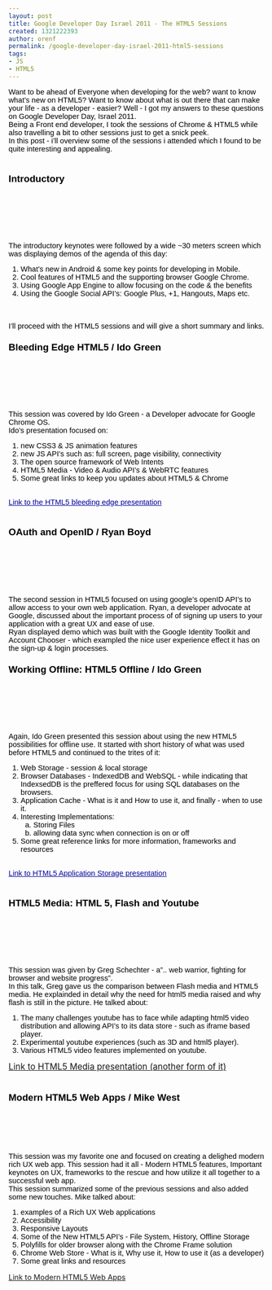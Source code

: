 ```yaml
---
layout: post
title: Google Developer Day Israel 2011 - The HTML5 Sessions
created: 1321222393
author: orenf
permalink: /google-developer-day-israel-2011-html5-sessions
tags:
- JS
- HTML5
---
```

<div style="background-color: transparent; "><span style="font-size: 11pt; font-family: Arial; color: rgb(0, 0, 0); background-color: transparent; text-decoration: none; vertical-align: baseline; white-space: pre-wrap; ">Want to be ahead of Everyone when developing for the web? want to know what&rsquo;s new on HTML5? Want to know about what is out there that can make your life - as a developer - easier? Well - I got my answers to these questions on Google Developer Day, Israel 2011.</span><br />
<span style="font-size: 11pt; font-family: Arial; color: rgb(0, 0, 0); background-color: transparent; text-decoration: none; vertical-align: baseline; white-space: pre-wrap; ">Being a Front end developer, I took the sessions of Chrome &amp; HTML5 while also travelling a bit to other sessions just to get a snick peek.</span><br />
<span style="font-size: 11pt; font-family: Arial; color: rgb(0, 0, 0); background-color: transparent; text-decoration: none; vertical-align: baseline; white-space: pre-wrap; ">In this post - i&rsquo;ll overview some of the sessions i attended which I found to be quite interesting and appealing.</span><br />
<br />
<h3 dir="ltr"><span style="font-size: 14pt; font-family: Arial; color: rgb(0, 0, 0); background-color: transparent; text-decoration: none; vertical-align: baseline; white-space: pre-wrap; ">Introductory</span></h3>
<p>&nbsp;</p>
<p>&nbsp;</p>
<p><br />
<br />
<span style="font-size: 11pt; font-family: Arial; color: rgb(0, 0, 0); background-color: transparent; text-decoration: none; vertical-align: baseline; white-space: pre-wrap; ">The introductory keynotes were followed by a wide ~30 meters screen which was displaying demos of the agenda of this day: </span></p>
<ol>
    <li style="list-style-type: decimal; font-size: 11pt; font-family: Arial; color: rgb(0, 0, 0); background-color: transparent; text-decoration: none; vertical-align: baseline; "><span style="font-size: 11pt; background-color: transparent; text-decoration: none; vertical-align: baseline; white-space: pre-wrap; ">What&rsquo;s new in Android &amp; some key points for developing in Mobile.</span></li>
    <li style="list-style-type: decimal; font-size: 11pt; font-family: Arial; color: rgb(0, 0, 0); background-color: transparent; text-decoration: none; vertical-align: baseline; "><span style="font-size: 11pt; background-color: transparent; text-decoration: none; vertical-align: baseline; white-space: pre-wrap; ">Cool features of HTML5 and the supporting browser Google Chrome.</span></li>
    <li style="list-style-type: decimal; font-size: 11pt; font-family: Arial; color: rgb(0, 0, 0); background-color: transparent; text-decoration: none; vertical-align: baseline; "><span style="font-size: 11pt; background-color: transparent; text-decoration: none; vertical-align: baseline; white-space: pre-wrap; ">Using Google App Engine to allow focusing on the code &amp; the benefits</span></li>
    <li style="list-style-type: decimal; font-size: 11pt; font-family: Arial; color: rgb(0, 0, 0); background-color: transparent; text-decoration: none; vertical-align: baseline; "><span style="font-size: 11pt; background-color: transparent; text-decoration: none; vertical-align: baseline; white-space: pre-wrap; ">Using the Google Social API&rsquo;s: Google Plus, +1, Hangouts, Maps etc.</span></li>
</ol>
<br />
<br />
<span style="font-size: 11pt; font-family: Arial; color: rgb(0, 0, 0); background-color: transparent; text-decoration: none; vertical-align: baseline; white-space: pre-wrap; ">I&rsquo;ll proceed with the HTML5 sessions and will give a short summary and links.</span><br />
<h3 dir="ltr"><span style="font-size: 14pt; font-family: Arial; color: rgb(0, 0, 0); background-color: transparent; text-decoration: none; vertical-align: baseline; white-space: pre-wrap; ">Bleeding Edge HTML5 / Ido Green</span></h3>
<p>&nbsp;</p>
<p>&nbsp;</p>
<p><br />
<br />
<span style="font-size: 11pt; font-family: Arial; color: rgb(0, 0, 0); background-color: transparent; text-decoration: none; vertical-align: baseline; white-space: pre-wrap; ">This session was covered by Ido Green - a Developer advocate for Google Chrome OS.</span><br />
<span style="font-size: 11pt; font-family: Arial; color: rgb(0, 0, 0); background-color: transparent; text-decoration: none; vertical-align: baseline; white-space: pre-wrap; ">Ido&rsquo;s presentation focused on:</span></p>
<ol>
    <li style="list-style-type: decimal; font-size: 11pt; font-family: Arial; color: rgb(0, 0, 0); background-color: transparent; text-decoration: none; vertical-align: baseline; "><span style="font-size: 11pt; background-color: transparent; text-decoration: none; vertical-align: baseline; white-space: pre-wrap; ">new CSS3 &amp; JS animation features</span></li>
    <li style="list-style-type: decimal; font-size: 11pt; font-family: Arial; color: rgb(0, 0, 0); background-color: transparent; text-decoration: none; vertical-align: baseline; "><span style="font-size: 11pt; background-color: transparent; text-decoration: none; vertical-align: baseline; white-space: pre-wrap; ">new JS API&rsquo;s such as: full screen, page visibility, connectivity</span></li>
    <li style="list-style-type: decimal; font-size: 11pt; font-family: Arial; color: rgb(0, 0, 0); background-color: transparent; text-decoration: none; vertical-align: baseline; "><span style="font-size: 11pt; background-color: transparent; text-decoration: none; vertical-align: baseline; white-space: pre-wrap; ">The open source framework of Web Intents</span></li>
    <li style="list-style-type: decimal; font-size: 11pt; font-family: Arial; color: rgb(0, 0, 0); background-color: transparent; text-decoration: none; vertical-align: baseline; "><span style="font-size: 11pt; background-color: transparent; text-decoration: none; vertical-align: baseline; white-space: pre-wrap; ">HTML5 Media - Video &amp; Audio API&rsquo;s &amp; WebRTC features</span></li>
    <li style="list-style-type: decimal; font-size: 11pt; font-family: Arial; color: rgb(0, 0, 0); background-color: transparent; text-decoration: none; vertical-align: baseline; "><span style="font-size: 11pt; background-color: transparent; text-decoration: none; vertical-align: baseline; white-space: pre-wrap; ">Some great links to keep you updates about HTML5 &amp; Chrome</span></li>
</ol>
<br />
<a href="http://bleeding-edge-tlv.appspot.com/"><span style="font-size: 11pt; font-family: Arial; color: rgb(0, 0, 153); background-color: transparent; text-decoration: underline; vertical-align: baseline; white-space: pre-wrap; ">Link to the HTML5 bleeding edge presentation</span></a><br />
<br />
<h3 dir="ltr"><span style="font-size: 14pt; font-family: Arial; color: rgb(0, 0, 0); background-color: transparent; text-decoration: none; vertical-align: baseline; white-space: pre-wrap; ">OAuth and OpenID / Ryan Boyd</span></h3>
<p>&nbsp;</p>
<p>&nbsp;</p>
<p><br />
<br />
<span style="font-size: 11pt; font-family: Arial; color: rgb(0, 0, 0); background-color: transparent; text-decoration: none; vertical-align: baseline; white-space: pre-wrap; ">The second session in HTML5 focused on using google&rsquo;s openID API&rsquo;s to allow access to your own web application. Ryan, a developer advocate at Google, discussed about the important process of of signing up users to your application with a great UX and ease of use.</span><br />
<span style="font-size: 11pt; font-family: Arial; color: rgb(0, 0, 0); background-color: transparent; text-decoration: none; vertical-align: baseline; white-space: pre-wrap; ">Ryan displayed demo which was built with the Google Identity Toolkit and Account Chooser - which exampled the nice user experience effect it has on the sign-up &amp; login processes.</span></p>
<h3 dir="ltr"><span style="font-size: 14pt; font-family: Arial; color: rgb(0, 0, 0); background-color: transparent; text-decoration: none; vertical-align: baseline; white-space: pre-wrap; ">Working Offline: HTML5 Offline / Ido Green</span></h3>
<p>&nbsp;</p>
<p>&nbsp;</p>
<p><br />
<br />
<span style="font-size: 11pt; font-family: Arial; color: rgb(0, 0, 0); background-color: transparent; text-decoration: none; vertical-align: baseline; white-space: pre-wrap; ">Again, Ido Green presented this session about using the new HTML5 possibilities for offline use. It started with short history of what was used before HTML5 and continued to the trites of it:</span></p>
<ol>
    <li style="list-style-type: decimal; font-size: 11pt; font-family: Arial; color: rgb(0, 0, 0); background-color: transparent; text-decoration: none; vertical-align: baseline; "><span style="font-size: 11pt; background-color: transparent; text-decoration: none; vertical-align: baseline; white-space: pre-wrap; ">Web Storage - session &amp; local storage</span></li>
    <li style="list-style-type: decimal; font-size: 11pt; font-family: Arial; color: rgb(0, 0, 0); background-color: transparent; text-decoration: none; vertical-align: baseline; "><span style="font-size: 11pt; background-color: transparent; text-decoration: none; vertical-align: baseline; white-space: pre-wrap; ">Browser Databases - IndexedDB and WebSQL - while indicating that IndexsedDB is the preffered focus for using SQL databases on the browsers.</span></li>
    <li style="list-style-type: decimal; font-size: 11pt; font-family: Arial; color: rgb(0, 0, 0); background-color: transparent; text-decoration: none; vertical-align: baseline; "><span style="font-size: 11pt; background-color: transparent; text-decoration: none; vertical-align: baseline; white-space: pre-wrap; ">Application Cache - What is it and How to use it, and finally - when to use it.</span></li>
    <li style="list-style-type: decimal; font-size: 11pt; font-family: Arial; color: rgb(0, 0, 0); background-color: transparent; text-decoration: none; vertical-align: baseline; "><span style="font-size: 11pt; background-color: transparent; text-decoration: none; vertical-align: baseline; white-space: pre-wrap; ">Interesting Implementations:</span>
    <ol>
        <li style="list-style-type: lower-alpha; font-size: 11pt; font-family: Arial; color: rgb(0, 0, 0); background-color: transparent; text-decoration: none; vertical-align: baseline; "><span style="font-size: 11pt; background-color: transparent; text-decoration: none; vertical-align: baseline; white-space: pre-wrap; ">Storing Files </span></li>
        <li style="list-style-type: lower-alpha; font-size: 11pt; font-family: Arial; color: rgb(0, 0, 0); background-color: transparent; text-decoration: none; vertical-align: baseline; "><span style="font-size: 11pt; background-color: transparent; text-decoration: none; vertical-align: baseline; white-space: pre-wrap; ">allowing data sync when connection is on or off</span></li>
    </ol>
    </li>
    <li style="list-style-type: decimal; font-size: 11pt; font-family: Arial; color: rgb(0, 0, 0); background-color: transparent; text-decoration: none; vertical-align: baseline; "><span style="font-size: 11pt; background-color: transparent; text-decoration: none; vertical-align: baseline; white-space: pre-wrap; ">Some great reference links for more information, frameworks and resources</span></li>
</ol>
<br />
<a href="http://offline-11.appspot.com/"><span style="font-size: 11pt; font-family: Arial; color: rgb(0, 0, 153); background-color: transparent; text-decoration: underline; vertical-align: baseline; white-space: pre-wrap; ">Link to HTML5 Application Storage presentation</span></a><br />
<br />
<h3 dir="ltr"><span style="font-size: 14pt; font-family: Arial; color: rgb(0, 0, 0); background-color: transparent; text-decoration: none; vertical-align: baseline; white-space: pre-wrap; ">HTML5 Media: HTML 5, Flash and Youtube</span></h3>
<p>&nbsp;</p>
<p>&nbsp;</p>
<p><br />
<br />
<span style="font-size: 11pt; font-family: Arial; color: rgb(0, 0, 0); background-color: transparent; text-decoration: none; vertical-align: baseline; white-space: pre-wrap; ">This session was given by Greg Schechter - a&rdquo;.. web warrior, fighting for browser and website progress&rdquo;.</span><br />
<span style="font-size: 11pt; font-family: Arial; color: rgb(0, 0, 0); background-color: transparent; text-decoration: none; vertical-align: baseline; white-space: pre-wrap; ">In this talk, Greg gave us the comparison between Flash media and HTML5 media. He explainded in detail why the need for html5 media raised and why flash is still in the picture. He talked about:</span></p>
<ol>
    <li style="list-style-type: decimal; font-size: 11pt; font-family: Arial; color: rgb(0, 0, 0); background-color: transparent; text-decoration: none; vertical-align: baseline; "><span style="font-size: 11pt; background-color: transparent; text-decoration: none; vertical-align: baseline; white-space: pre-wrap; ">The many challenges youtube has to face while adapting html5 video distribution and allowing API&rsquo;s to its data store - such as iframe based player.</span></li>
    <li style="list-style-type: decimal; font-size: 11pt; font-family: Arial; color: rgb(0, 0, 0); background-color: transparent; text-decoration: none; vertical-align: baseline; "><span style="font-size: 11pt; background-color: transparent; text-decoration: none; vertical-align: baseline; white-space: pre-wrap; ">Experimental youtube experiences (such as 3D and html5 player).</span></li>
    <li style="list-style-type: decimal; font-size: 11pt; font-family: Arial; color: rgb(0, 0, 0); background-color: transparent; text-decoration: none; vertical-align: baseline; "><span style="font-size: 11pt; background-color: transparent; text-decoration: none; vertical-align: baseline; white-space: pre-wrap; ">Various HTML5 video features implemented on youtube.</span></li>
</ol>
<a href="http://www.slideshare.net/gregthebusker/hthtml5-flashandthebattleforfastercat"><span style="font-size: larger; ">Link to HTML5 Media presentation (another form of it)</span></a><br />
<br />
<h3 dir="ltr"><span style="font-size: 14pt; font-family: Arial; color: rgb(0, 0, 0); background-color: transparent; text-decoration: none; vertical-align: baseline; white-space: pre-wrap; ">Modern HTML5 Web Apps / Mike West</span></h3>
<p>&nbsp;</p>
<p>&nbsp;</p>
<p><br />
<span style="font-size: 11pt; font-family: Arial; color: rgb(0, 0, 0); background-color: transparent; text-decoration: none; vertical-align: baseline; white-space: pre-wrap; ">This session was my favorite one and focused on creating a delighed modern rich UX web app. This session had it all - Modern HTML5 features, Important keynotes on UX, frameworks to the rescue and how utilize it all together to a successful web app.</span><br />
<span style="font-size: 11pt; font-family: Arial; color: rgb(0, 0, 0); background-color: transparent; text-decoration: none; vertical-align: baseline; white-space: pre-wrap; ">This session summarized some of the previous sessions and also added some new touches. Mike talked about:</span></p>
<ol>
    <li style="list-style-type: decimal; font-size: 11pt; font-family: Arial; color: rgb(0, 0, 0); background-color: transparent; text-decoration: none; vertical-align: baseline; "><span style="font-size: 11pt; background-color: transparent; text-decoration: none; vertical-align: baseline; white-space: pre-wrap; ">examples of a Rich UX Web applications</span></li>
    <li style="list-style-type: decimal; font-size: 11pt; font-family: Arial; color: rgb(0, 0, 0); background-color: transparent; text-decoration: none; vertical-align: baseline; "><span style="font-size: 11pt; background-color: transparent; text-decoration: none; vertical-align: baseline; white-space: pre-wrap; ">Accessibility</span></li>
    <li style="list-style-type: decimal; font-size: 11pt; font-family: Arial; color: rgb(0, 0, 0); background-color: transparent; text-decoration: none; vertical-align: baseline; "><span style="font-size: 11pt; background-color: transparent; text-decoration: none; vertical-align: baseline; white-space: pre-wrap; ">Responsive Layouts</span></li>
    <li style="list-style-type: decimal; font-size: 11pt; font-family: Arial; color: rgb(0, 0, 0); background-color: transparent; text-decoration: none; vertical-align: baseline; "><span style="font-size: 11pt; background-color: transparent; text-decoration: none; vertical-align: baseline; white-space: pre-wrap; ">Some of the New HTML5 API&rsquo;s - File System, History, Offline Storage</span></li>
    <li style="list-style-type: decimal; font-size: 11pt; font-family: Arial; color: rgb(0, 0, 0); background-color: transparent; text-decoration: none; vertical-align: baseline; "><span style="font-size: 11pt; background-color: transparent; text-decoration: none; vertical-align: baseline; white-space: pre-wrap; ">Polyfills for older browser along with the Chrome Frame solution</span></li>
    <li style="list-style-type: decimal; font-size: 11pt; font-family: Arial; color: rgb(0, 0, 0); background-color: transparent; text-decoration: none; vertical-align: baseline; "><span style="font-size: 11pt; background-color: transparent; text-decoration: none; vertical-align: baseline; white-space: pre-wrap; ">Chrome Web Store - What is it, Why use it, How to use it (as a developer)</span></li>
    <li style="list-style-type: decimal; font-size: 11pt; font-family: Arial; color: rgb(0, 0, 0); background-color: transparent; text-decoration: none; vertical-align: baseline; "><span style="font-size: 11pt; background-color: transparent; text-decoration: none; vertical-align: baseline; white-space: pre-wrap; ">Some great links and resources</span></li>
</ol>
</div>
<p><a id="internal-source-marker_0.3451088482979685" style="font-size: 12px; line-height: 19px; " href="http://petelepage.com/Presentations/2011/GDD-AR/WebApps/"><span style="font-size: larger; ">Link to Modern HTML5 Web Apps</span></a></p>
